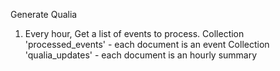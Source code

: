 


Generate Qualia

1. Every hour, Get a list of events to process. 
    Collection 'processed_events' - each document is an event 
    Collection 'qualia_updates' - each document is an hourly summary 

    